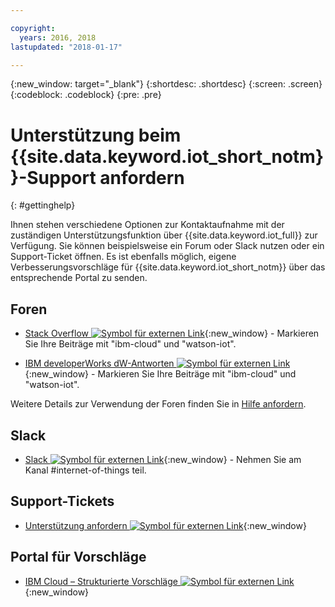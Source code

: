 ```yaml
---

copyright:
  years: 2016, 2018
lastupdated: "2018-01-17"

---
```


{:new_window: target="\_blank"}
{:shortdesc: .shortdesc}
{:screen: .screen}
{:codeblock: .codeblock}
{:pre: .pre}

# Unterstützung beim {{site.data.keyword.iot_short_notm}}-Support anfordern
{: #gettinghelp}

Ihnen stehen verschiedene Optionen zur Kontaktaufnahme mit der zuständigen Unterstützungsfunktion über {{site.data.keyword.iot_full}} zur Verfügung. Sie können beispielsweise ein Forum oder Slack nutzen oder ein Support-Ticket öffnen. Es ist ebenfalls möglich, eigene Verbesserungsvorschläge für {{site.data.keyword.iot_short_notm}} über das entsprechende Portal zu senden.

## Foren

* [Stack Overflow ![Symbol für externen Link](../../icons/launch-glyph.svg "Symbol für externen Link")](http://stackoverflow.com/search?q=watson-iot+ibm-bluemix){:new_window} - Markieren Sie Ihre Beiträge mit "ibm-cloud" und "watson-iot".
<!--Insert the appropriate dW Answers tag for your service for <service_keyword> in URL below:  -->
* [IBM developerWorks dW-Antworten ![Symbol für externen Link](../../icons/launch-glyph.svg "Symbol für externen Link")](https://developer.ibm.com/answers/topics/watson-iot/?smartspace=bluemix){:new_window} - Markieren Sie Ihre Beiträge mit "ibm-cloud" und "watson-iot".

Weitere Details zur Verwendung der Foren finden Sie in [Hilfe anfordern](https://www.{DomainName}/docs/support/index.html#getting-help).


## Slack

* [Slack ![Symbol für externen Link](../../icons/launch-glyph.svg "Symbol für externen Link")](https://ibm-developers.slack.com/){:new_window} - Nehmen Sie am Kanal #internet-of-things teil.


## Support-Tickets

* [Unterstützung anfordern ![Symbol für externen Link](../../icons/launch-glyph.svg "Symbol für externen Link")](https://www.{DomainName}/docs/support/index.html#contacting-support){:new_window}


## Portal für Vorschläge

* [IBM Cloud – Strukturierte Vorschläge ![Symbol für externen Link](../../icons/launch-glyph.svg "Symbol für externen Link")](http://ibm.biz/cloudideas){:new_window}
